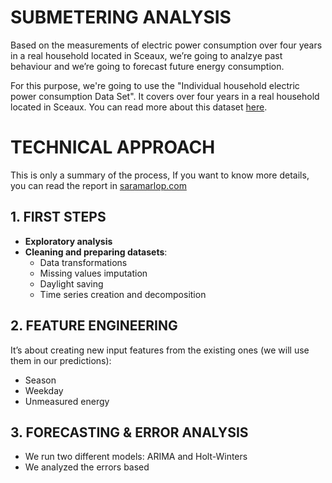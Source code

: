 # SUBMETERING ANALYSIS
Based on the measurements of electric power consumption over four years in a real household located in Sceaux, we’re going to analzye past behaviour and we’re going to forecast future energy consumption.

For this purpose, we're going to use the 
"Individual household electric power consumption Data Set". It covers over four years in a real household located in Sceaux. You can read more about this dataset [here](https://archive.ics.uci.edu/ml/datasets/individual+household+electric+power+consumption).

# TECHNICAL APPROACH
This is only a summary of the process, If you want to know more details, you can read the report in [saramarlop.com](http://saramarlop.com/)

## 1. FIRST STEPS

- **Exploratory analysis**
- **Cleaning and preparing datasets**:
  - Data transformations
  - Missing values imputation
  - Daylight saving
  - Time series creation and decomposition
  
## 2. FEATURE ENGINEERING
It’s about creating new input features from the existing ones (we will use them in our predictions):
- Season
- Weekday
- Unmeasured energy

## 3. FORECASTING & ERROR ANALYSIS 
- We run two different models: ARIMA and Holt-Winters
- We analyzed the errors based 
